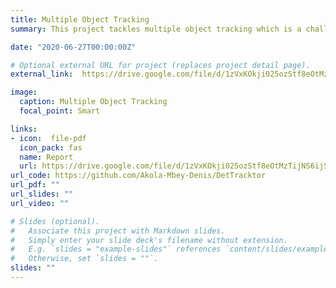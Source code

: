 ```yaml
---
title: Multiple Object Tracking
summary: This project tackles multiple object tracking which is a challenging problem in computer vision. This involves first detecting object of interest with classical object detection models like Faster RCNN, and Mask R-CNN. The object detection models provides as output; bounding boxes of objects detected and the objectness score of the predicted objects. The bounding boxes and objectness score for each detection box is a useful input for tracking. Tracking involves forming trajectories called tracks from the bounding boxes using various data association methods . Data association encompasses techniques employed to link tracks in frame sequence to form trajectories.

date: "2020-06-27T00:00:00Z"

# Optional external URL for project (replaces project detail page).
external_link:  https://drive.google.com/file/d/1zVxKOkji025ozStf8eOtMzTijNS6ijSZ/view?usp=sharing

image:
  caption: Multiple Object Tracking
  focal_point: Smart

links:
- icon:  file-pdf
  icon_pack: fas
  name: Report
  url: https://drive.google.com/file/d/1zVxKOkji025ozStf8eOtMzTijNS6ijSZ/view?usp=sharing
url_code: https://github.com/Akola-Mbey-Denis/DetTracktor
url_pdf: ""
url_slides: ""
url_video: ""

# Slides (optional).
#   Associate this project with Markdown slides.
#   Simply enter your slide deck's filename without extension.
#   E.g. `slides = "example-slides"` references `content/slides/example-slides.md`.
#   Otherwise, set `slides = ""`.
slides: ""
---
```


